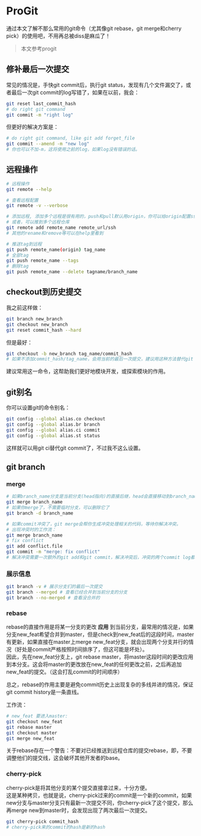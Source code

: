 # ProGit

通过本文了解不那么常用的git命令（尤其像git rebase，git merge和cherry pick）的使用吧，不用再总被diss是麻瓜了！

> 本文参考progit

## 修补最后一次提交

常见的情况是，手快git commit后，执行git status，发现有几个文件漏交了，或者最后一次git commit的log写错了，如果在以前，我会：

```sh
git reset last_commit_hash
# do right git command
git commit -m "right log"
```

但更好的解决方案是：

```sh
# do right git command, like git add forget_file
git commit --amend -m "new log"
# 你也可以不加-m，这将使用之前的log，如果log没有错误的话。
```

## 远程操作

```sh
# 远程操作
git remote --help

# 查看远程配置
git remote -v --verbose

# 添加远程, 添加多个远程是很有用的，push和pull默认用origin，你可以给origin配置ssh，另起一个名字（如origin_http)，用于http方式
# 或者，可以推到多个远程仓库
git remote add remote_name remote_url/ssh
# 其他的rename和remove等可以在help里看到

# 推送tag到远程
git push remote_name(origin) tag_name
# 全部tag
git push remote_name --tags
# 删除tag
git push remote_name --delete tagname/branch_name
```

## checkout到历史提交

我之前这样做：

```sh
git branch new_branch
git checkout new_branch
git reset commit_hash --hard
```

但是最好：

```sh
git checkout -b new_branch tag_name/commit_hash
# 如果不添加commit_hash/tag_name，会用当前的最后一次提交，建议用这种方法替代git branch和git checkout 两句命令

```

建议常用这一命令，这帮助我们更好地模块开发，或探索模块的作用。

## git别名

你可以设置git的命令别名：

```sh
git config --global alias.co checkout
git config --global alias.br branch
git config --global alias.ci commit
git config --global alias.st status

```

这样就可以用git ci替代git commit了，不过我不这么设置。

## git branch

### merge

```sh
# 如果branch_name分支是当前分支(head指向)的直接后继，head会直接移动到branch_name分支
git merge branch_name
# 如果你merge了，不需要临时分支，可以删除它了
git branch -d branch_name

# 如果commit冲突了，git merge会帮你生成冲突处理相关的代码，等待你解决冲突。
# 出现冲突时的工作流：
git merge branch_name
# fix conflict
git add conflict.file
git commit -m "merge: fix conflict"
# 解决冲突需要一次额外的git add和git commit，解决冲突后，冲突的两个commit log都会保留，且以你解决冲突的commit作为head指向
```

### 展示信息

```sh
git branch -v # 展示分支们的最后一次提交
git branch --merged # 查看已经合并到当前分支的分支
git branch --no-merged # 查看没合并的
```

### rebase

rebase的直接作用是将某一分支的更改 **应用** 到当前分支，最常用的情况是，如果分支new_feat希望合并到master，但是check到new_feat后的这段时间，master有更新，如果直接在master上merge new_feat分支，就会出现两个分支并行的情况（好处是commit严格按照时间排序了，但这可能是坏处）。  
因此，先在new_feat分支上，git rebase master，将master这段时间的更改应用到本分支。这会将master的更改放在new_feat的任何更改之前，之后再追加new_feat的提交。（这会打乱commit的时间顺序）

总之，rebase的作用主要是避免commit历史上出现复杂的多线并进的情况，保证git commit history是一条直线。  

工作流：

```sh
# new_feat 要进入master:
git checkout new_feat
git rebase master
git checkout master
git merge new_feat

```

关于rebase存在一个警告：不要对已经推送到远程仓库的提交rebase，即，不要调整他们的提交线，这会破坏其他开发者的base。  

### cherry-pick

cherry-pick是将其他分支的某个提交直接拿过来，十分方便。  
这是某种拷贝，也就是说，cherry-pick过来的commit是一个新的commit，如果new分支与master分支只有最新一次提交不同，你cherry-pick了这个提交，那么再merge new到master时，会发现出现了两次最后一次提交。  

```sh
git cherry-pick commit_hash
# cherry-pick来的commit的hash是新的hash
```
